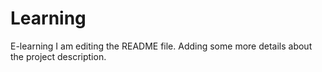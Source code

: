 # Learning
E-learning
I am editing the README file. Adding some more details about the project description.

